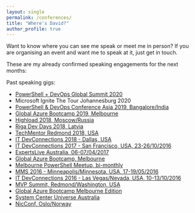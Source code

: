 ```yaml
---
layout: single
permalink: /conferences/
title: "Where's David?"
author_profile: true
---
```


Want to know where you can see me speak or meet me in person?
If you are organising an event and want me to speak at it, just get in touch.

These are my already confirmed speaking engagements for the next months:


Past speaking gigs:

- [PowerShell + DevOps Global Summit 2020](https://my.eventraft.com/PowerShell2020)
- Microsoft Ignite The Tour Johannesburg 2020
- [PowerShell & DevOps Conference Asia 2019, Bangalore/India](http://psconf.asia/)
- [Global Azure Bootcamp 2019, Melbourne](https://globalazure.me/)
- [Highload 2018, Moscow/Russia](https://www.highload.ru/)
- [Riga Dev Days 2018, Latvia](http://rigadevdays.lv)
- [TechMentor Redmond 2018, USA](https://techmentorevents.com/events/redmond-2018)
- [IT DevConnections 2018 - Dallas, USA](http://www.itdevconnections.com)
- [IT DevConnections 2017 - San Francisco, USA, 23-26/10/2016](http://www.itdevconnections.com)
- [ExpertsLive Australia, 06-07/04/2017](https://www.expertslive.org.au/)
- [Global Azure Bootcamp, Melbourne](https://global.azurebootcamp.net/)
- [Melbourne PowerShell Meetup, bi-monthly](http://www.meetup.com/Melbourne-PowerShell-Meetup/)
- [MMS 2016 - Minneapolis/Minnesota, USA, 17-19/05/2016](http://mmsmoa.com/)
- [IT DevConnections 2016 - Las Vegas/Nevada, USA, 10-13/10/2016](http://www.itdevconnections.com)
- [MVP Summit, Redmond/Washington, USA](https://mvp.microsoft.com/summit)
- [Global Azure Bootcamp Melbourne Edition](http://melbourne.azurebootcamp.net/)
- [System Center Universe Australia](http://systemcenteruniverse.asia/australia/)
- [NicConf, Oslo/Norway](http://www.nicconf.com/)
